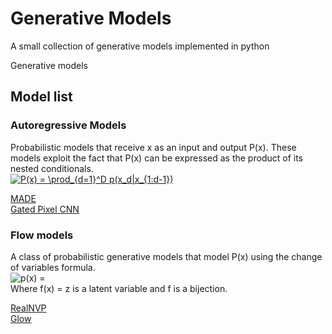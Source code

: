 # Generative Models
A small collection of generative models implemented in python

Generative models 
## Model list
### Autoregressive Models
Probabilistic models that receive x as an input and output P(x). These models exploit the fact that P(x) can be expressed as the product of its
nested conditionals.  
<a href="https://www.codecogs.com/eqnedit.php?latex=P(x)&space;=&space;\prod_{d=1}^D&space;p(x_d|x_{1:d-1})" target="_blank"><img src="https://latex.codecogs.com/gif.latex?P(x)&space;=&space;\prod_{d=1}^D&space;p(x_d|x_{1:d-1})" title="P(x) = \prod_{d=1}^D p(x_d|x_{1:d-1})" /></a>  

[MADE](AutoRegressive/MADE/)  
[Gated Pixel CNN](AutoRegressive/GatedPixelCNN/)
### Flow models
A class of probabilistic generative models that model P(x) using the change of variables formula.  
<img src="https://i.upmath.me/svg/p_%5Ctheta(x)%20%3D%20p(f_%5Ctheta(x))%7Cdet(%5Cfrac%7B%5Cpartial%20f_%5Ctheta(x)%7D%7B%5Cpartial%20x%5ET%7D)%7C" alt="p(x) = " />  
Where f(x) = z is a latent variable and f is a bijection.  

[RealNVP](Flow/RealNVP/)  
[Glow](Flow/Glow/)